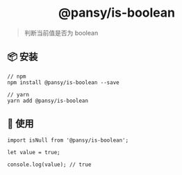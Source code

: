 <h1 align="center">@pansy/is-boolean</h1>

> 判断当前值是否为 boolean

## 📦 安装

```
// npm
npm install @pansy/is-boolean --save

// yarn
yarn add @pansy/is-boolean

```

## 🔨 使用

```
import isNull from '@pansy/is-boolean';

let value = true;

console.log(value); // true
```
